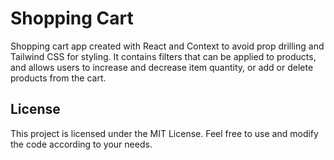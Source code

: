 # Shopping Cart

Shopping cart app created with React and Context to avoid prop drilling and Tailwind CSS for styling. It contains filters that can be applied to products, and allows users to increase and decrease item quantity, or add or delete products from the cart.

## License

This project is licensed under the MIT License. Feel free to use and modify the code according to your needs.
